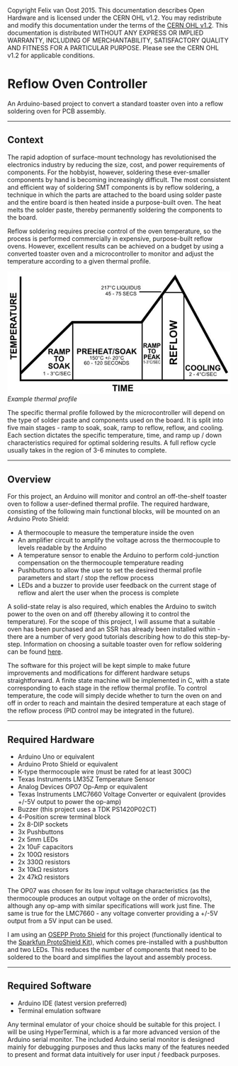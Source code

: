 Copyright Felix van Oost 2015.
This documentation describes Open Hardware and is licensed under the CERN OHL v1.2. You may redistribute and modify this 
documentation under the terms of the [CERN OHL v1.2](http://ohwr.org/cernohl). This documentation is distributed WITHOUT ANY 
EXPRESS OR IMPLIED WARRANTY, INCLUDING OF MERCHANTABILITY, SATISFACTORY QUALITY AND FITNESS FOR A PARTICULAR PURPOSE. Please 
see the CERN OHL v1.2 for applicable conditions.

# Reflow Oven Controller
An Arduino-based project to convert a standard toaster oven into a reflow soldering oven for PCB assembly.

----------
Context
----------

The rapid adoption of surface-mount technology has revolutionised the electronics industry by reducing the size, cost, and power requirements of components. For the hobbyist, however, soldering these ever-smaller components by hand is becoming increasingly difficult. The most consistent and efficient way of soldering SMT components is by reflow soldering, a technique in which the parts are attached to the board using solder paste and the entire board is then heated inside a purpose-built oven. The heat melts the solder paste, thereby permanently soldering the components to the board.

Reflow soldering requires precise control of the oven temperature, so the process is performed commercially in expensive, purpose-built reflow ovens. However, excellent results can be achieved on a budget by using a converted toaster oven and a microcontroller to monitor and adjust the temperature according to a given thermal profile.

![Image of example thermal profile](https://raw.githubusercontent.com/FelixVanOost/Reflow-Oven-Controller/master/References/Example%20Thermal%20Profile.JPG)
*Example thermal profile*

The specific thermal profile followed by the microcontroller will depend on the type of solder paste and components used on the board. It is split into five main stages - ramp to soak, soak, ramp to reflow, reflow, and cooling. Each section dictates the specific temperature, time, and ramp up / down characteristics required for optimal soldering results. A full reflow cycle usually takes in the region of 3-6 minutes to complete.

----------
Overview
----------

For this project, an Arduino will monitor and control an off-the-shelf toaster oven to follow a user-defined thermal profile. The required hardware, consisting of the following main functional blocks, will be mounted on an Arduino Proto Shield:

- A thermocouple to measure the temperature inside the oven
- An amplifier circuit to amplify the voltage across the thermocouple to levels readable by the Arduino
- A temperature sensor to enable the Arduino to perform cold-junction compensation on the thermocouple temperature reading
- Pushbuttons to allow the user to set the desired thermal profile parameters and start / stop the reflow process
- LEDs and a buzzer to provide user feedback on the current stage of reflow and alert the user when the process is complete

A solid-state relay is also required, which enables the Arduino to switch power to the oven on and off (thereby allowing it to control the temperature). For the scope of this project, I will assume that a suitable oven has been purchased and an SSR has already been installed within - there are a number of very good tutorials describing how to do this step-by-step. Information on choosing a suitable toaster oven for reflow soldering can be found [here](http://www.rocketscream.com/blog/2011/06/19/toaster-convection-or-infrared-oven/).

The software for this project will be kept simple to make future improvements and modifications for different hardware setups straightforward. A finite state machine will be implemented in C, with a state corresponding to each stage in the reflow thermal profile. To control temperature, the code will simply decide whether to turn the oven on and off in order to reach and maintain the desired temperature at each stage of the reflow process (PID control may be integrated in the future).

----------
Required Hardware
----------

- Arduino Uno or equivalent
- Arduino Proto Shield or equivalent
- K-type thermocouple wire (must be rated for at least 300C)
- Texas Instruments LM35Z Temperature Sensor
- Analog Devices OP07 Op-Amp or equivalent
- Texas Instruments LMC7660 Voltage Converter or equivalent (provides +/-5V output to power the op-amp)
- Buzzer (this project uses a TDK PS1420P02CT)
- 4-Position screw terminal block
- 2x 8-DIP sockets
- 3x Pushbuttons
- 2x 5mm LEDs
- 2x 10uF capacitors
- 2x 100Ω resistors
- 2x 330Ω resistors
- 3x 10kΩ resistors
- 2x 47kΩ resistors

The OP07 was chosen for its low input voltage characteristics (as the thermocouple produces an output voltage on the order of microvolts), although any op-amp with similar specifications will work just fine. The same is true for the LMC7660 - any voltage converter providing a +/-5V output from a 5V input can be used.

I am using an [OSEPP Proto Shield](http://osepp.com/products/shield-arduino-compatible/proto-shield/) for this project (functionally identical to the [Sparkfun ProtoShield Kit](https://www.sparkfun.com/products/7914)), which comes pre-installed with a pushbutton and two LEDs. This reduces the number of components that need to be soldered to the board and simplifies the layout and assembly process.

----------
Required Software
----------

- Arduino IDE (latest version preferred)
- Terminal emulation software

Any terminal emulator of your choice should be suitable for this project. I will be using HyperTerminal, which is a far more advanced version of the Arduino serial monitor. The included Arduino serial monitor is designed mainly for debugging purposes and thus lacks many of the features needed to present and format data intuitively for user input / feedback purposes.
